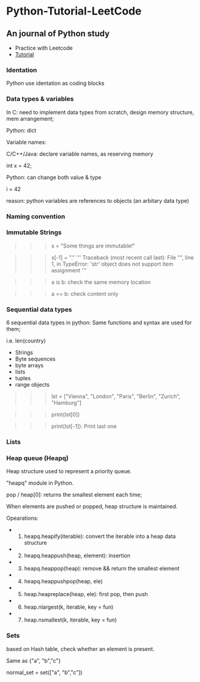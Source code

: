 # Python-Tutorial-LeetCode 

## An journal of Python study 
  - Practice with Leetcode 
  - [Tutorial](https://www.python-course.eu/python3_course.php) 
  
### Identation 
Python use identation as coding blocks 

### Data types & variables 
In C: need to implement data types from scratch, design memory structure, mem arrangement;

Python: dict

Variable names: 

C/C++/Java: declare variable names, as reserving memory 

  int x = 42;
  
Python: can change both value & type  

  i = 42
  
  reason: python variables are references to objects (an arbitary data type)
  
### Naming convention 

### Immutable Strings

>>> s = "Some things are immutable!"

>>> s[-1] = "."
'''
Traceback (most recent call last):
  File "<stdin>", line 1, in <module>
TypeError: 'str' object does not support item assignment
'''


>>> a is b: check the same memory location 
  
>>> a == b: check content only 



### Sequential data types 
6 sequential data types in python: 
Same functions and syntax are used for them; 

i.e. len(country)

- Strings 
- Byte sequences 
- byte arrays 
- lists
- tuples 
- range objects 

>>> lst = ["Vienna", "London", "Paris", "Berlin", "Zurich", "Hamburg"]

>>> print(lst[0])

>>> print(lst[-1]): Print last one 
  
  
### Lists 

### Heap queue (Heapq)
Heap structure used to represent a priority queue. 

"heapq" module in Python.

pop / heap[0]: returns the smallest element each time;

When elements are pushed or popped, heap structure is maintained. 

Opearations: 

- 1. heapq.heapify(iterable): convert the iterable into a heap data structure 
- 2. heapq.heappush(heap, element): insertion 
- 3. heapq.heappop(heap): remove && return the smallest element 
- 4. heapq.heappushpop(heap, ele)
- 5. heap.heapreplace(heap, ele): first pop, then push 
- 6. heap.nlargest(k, iterable, key = fun)
- 7. heap.nsmallest(k, iterable, key = fun)

### Sets
based on Hash table, check whether an element is present.

Same as {"a", "b","c"} 

normal_set = set(["a", "b","c"]) 








  
